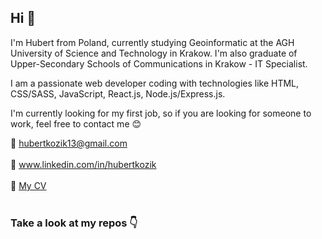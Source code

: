 ## Hi :wave:
I'm Hubert from Poland, currently studying Geoinformatic at the AGH University of Science and Technology in Krakow. I'm also graduate of Upper-Secondary Schools of Communications in Krakow - IT Specialist. 

I am a passionate web developer coding with technologies like HTML, CSS/SASS, JavaScript, React.js, Node.js/Express.js.

I'm currently looking for my first job, so if you are looking for someone to work, feel free to contact me :blush:

:email:   hubertkozik13@gmail.com <br/><br/>
:briefcase:   www.linkedin.com/in/hubertkozik <br/><br/>
:page_with_curl:    [My CV](https://drive.google.com/file/d/1LOq6Wcru487vwCzlPi_-oaz7ZhOlaf-i/view?usp=sharing)<br/><br/>

### Take a look at my repos :point_down:

<!--
**hubertkozik/hubertkozik** is a ✨ _special_ ✨ repository because its `README.md` (this file) appears on your GitHub profile.

Here are some ideas to get you started:

- 🔭 I’m currently working on ...
- 🌱 I’m currently learning ...
- 👯 I’m looking to collaborate on ...
- 🤔 I’m looking for help with ...
- 💬 Ask me about ...
- 📫 How to reach me: ...
- 😄 Pronouns: ...
- ⚡ Fun fact: ...
-->
